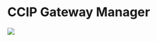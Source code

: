 # CCIP Gateway Manager

![](https://raw.githubusercontent.com/bensyc/istest-eth/master/resources/schematic.png)
